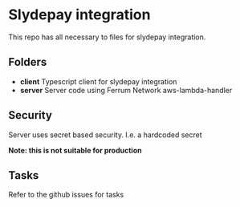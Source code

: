 # Slydepay integration

This repo has all necessary to files for slydepay integration.

## Folders

- **client** Typescript client for slydepay integration
- **server** Server code using Ferrum Network aws-lambda-handler

## Security

Server uses secret based security. I.e. a hardcoded secret

**Note: this is not suitable for production**

## Tasks

Refer to the github issues for tasks
